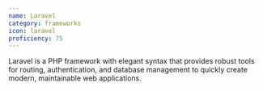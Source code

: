 ```yaml
---
name: Laravel
category: frameworks
icon: laravel
proficiency: 75
---
```

Laravel is a PHP framework with elegant syntax that provides robust tools for routing, authentication, and database management to quickly create modern, maintainable web applications.